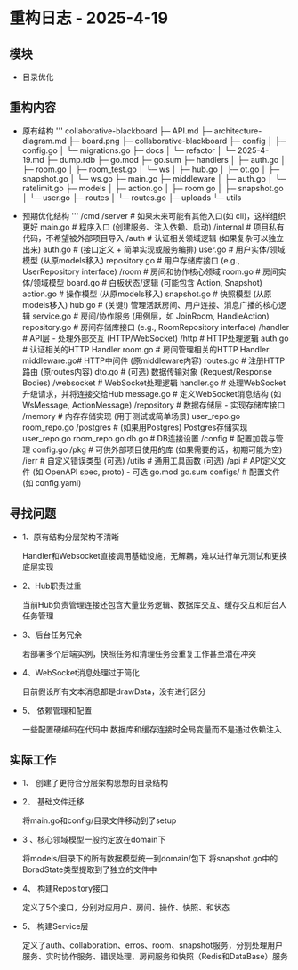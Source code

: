 # 重构日志 - 2025-4-19

## 模块
- 目录优化

## 重构内容

- 原有结构
'''
collaborative-blackboard
├─ API.md
├─ architecture-diagram.md
├─ board.png
├─ collaborative-blackboard
├─ config
│  ├─ config.go
│  └─ migrations.go
├─ docs
│  └─ refactor
│     └─ 2025-4-19.md
├─ dump.rdb
├─ go.mod
├─ go.sum
├─ handlers
│  ├─ auth.go
│  ├─ room.go
│  ├─ room_test.go
│  └─ ws
│     ├─ hub.go
│     ├─ ot.go
│     ├─ snapshot.go
│     └─ ws.go
├─ main.go
├─ middleware
│  ├─ auth.go
│  └─ ratelimit.go
├─ models
│  ├─ action.go
│  ├─ room.go
│  ├─ snapshot.go
│  └─ user.go
├─ routes
│  └─ routes.go
├─ uploads
└─ utils

- 预期优化结构
'''
/cmd
  /server          # 如果未来可能有其他入口(如 cli)，这样组织更好
    main.go        # 程序入口 (创建服务、注入依赖、启动)
/internal          # 项目私有代码，不希望被外部项目导入
  /auth            # 认证相关领域逻辑 (如果复杂可以独立出来)
    auth.go        # (接口定义 + 简单实现或服务编排)
    user.go        # 用户实体/领域模型 (从原models移入)
    repository.go  # 用户存储库接口 (e.g., UserRepository interface)
  /room            # 房间和协作核心领域
    room.go        # 房间实体/领域模型
    board.go       # 白板状态/逻辑 (可能包含 Action, Snapshot)
    action.go      # 操作模型 (从原models移入)
    snapshot.go    # 快照模型 (从原models移入)
    hub.go         # (关键!) 管理活跃房间、用户连接、消息广播的核心逻辑
    service.go     # 房间/协作服务 (用例层，如 JoinRoom, HandleAction)
    repository.go  # 房间存储库接口 (e.g., RoomRepository interface)
  /handler         # API层 - 处理外部交互 (HTTP/WebSocket)
    /http          # HTTP处理逻辑
      auth.go      # 认证相关的HTTP Handler
      room.go      # 房间管理相关的HTTP Handler
      middleware.go# HTTP中间件 (原middleware内容)
      routes.go    # 注册HTTP路由 (原routes内容)
      dto.go       # (可选) 数据传输对象 (Request/Response Bodies)
    /websocket     # WebSocket处理逻辑
      handler.go   # 处理WebSocket升级请求，并将连接交给Hub
      message.go   # 定义WebSocket消息结构 (如 WsMessage, ActionMessage)
  /repository      # 数据存储层 - 实现存储库接口
    /memory        # 内存存储实现 (用于测试或简单场景)
      user_repo.go
      room_repo.go
    /postgres      # (如果用Postgres) Postgres存储实现
      user_repo.go
      room_repo.go
      db.go        # DB连接设置
  /config          # 配置加载与管理
    config.go
/pkg               # 可供外部项目使用的库 (如果需要的话，初期可能为空)
  /ierr            # 自定义错误类型 (可选)
  /utils           # 通用工具函数 (可选)
/api               # API定义文件 (如 OpenAPI spec, proto) - 可选
go.mod
go.sum
configs/           # 配置文件 (如 config.yaml)

## 寻找问题

- 1、原有结构分层架构不清晰
   
   Handler和Websocket直接调用基础设施，无解耦，难以进行单元测试和更换底层实现

- 2、Hub职责过重
 
   当前Hub负责管理连接还包含大量业务逻辑、数据库交互、缓存交互和后台人任务管理

- 3、后台任务冗余

   若部署多个后端实例，快照任务和清理任务会重复工作甚至潜在冲突

- 4、WebSocket消息处理过于简化

   目前假设所有文本消息都是drawData，没有进行区分

- 5、 依赖管理和配置

   一些配置硬编码在代码中
   数据库和缓存连接时全局变量而不是通过依赖注入


## 实际工作

- 1、 创建了更符合分层架构思想的目录结构

- 2、 基础文件迁移
   
   将main.go和config/目录文件移动到了setup

- 3 、核心领域模型一般约定放在domain下
 
   将models/目录下的所有数据模型统一到domain/包下
   将snapshot.go中的BoradState类型提取到了独立的文件中

- 4、 构建Repository接口

   定义了5个接口，分别对应用户、房间、操作、快照、和状态

- 5、 构建Service层

   定义了auth、collaboration、erros、room、snapshot服务，分别处理用户服务、实时协作服务、错误处理、房间服务和快照（Redis和DataBase）服务